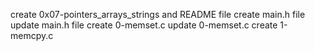 
create 0x07-pointers_arrays_strings and README file
create main.h file
update main.h file
create 0-memset.c
update 0-memset.c
create 1-memcpy.c
